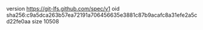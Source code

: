 version https://git-lfs.github.com/spec/v1
oid sha256:c9a5dca263b57ea72191a706456635e3881c87b9acafc8a31efe2a5cd22fe0aa
size 10508
